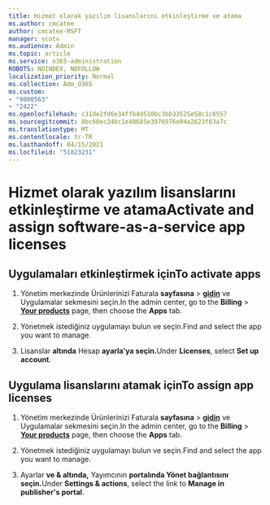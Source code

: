 ```yaml
---
title: Hizmet olarak yazılım lisanslarını etkinleştirme ve atama
ms.author: cmcatee
author: cmcatee-MSFT
manager: scotv
ms.audience: Admin
ms.topic: article
ms.service: o365-administration
ROBOTS: NOINDEX, NOFOLLOW
localization_priority: Normal
ms.collection: Adm_O365
ms.custom:
- "9000563"
- "2422"
ms.openlocfilehash: c31de2fd6e34ffb4d510bc3bb33525e58c1c6557
ms.sourcegitcommit: 8bc60ec34bc1e40685e3976576e04a2623f63a7c
ms.translationtype: MT
ms.contentlocale: tr-TR
ms.lasthandoff: 04/15/2021
ms.locfileid: "51823231"
---
```

# <a name="activate-and-assign-software-as-a-service-app-licenses"></a><span data-ttu-id="106f2-102">Hizmet olarak yazılım lisanslarını etkinleştirme ve atama</span><span class="sxs-lookup"><span data-stu-id="106f2-102">Activate and assign software-as-a-service app licenses</span></span> 

## <a name="to-activate-apps"></a><span data-ttu-id="106f2-103">Uygulamaları etkinleştirmek için</span><span class="sxs-lookup"><span data-stu-id="106f2-103">To activate apps</span></span>

1. <span data-ttu-id="106f2-104">Yönetim merkezinde Ürünlerinizi Faturala **sayfasına**  >  **[gidin](https://go.microsoft.com/fwlink/p/?linkid=842054)** ve  Uygulamalar sekmesini seçin.</span><span class="sxs-lookup"><span data-stu-id="106f2-104">In the admin center, go to the **Billing** > **[Your products](https://go.microsoft.com/fwlink/p/?linkid=842054)** page, then choose the **Apps** tab.</span></span>

2. <span data-ttu-id="106f2-105">Yönetmek istediğiniz uygulamayı bulun ve seçin.</span><span class="sxs-lookup"><span data-stu-id="106f2-105">Find and select the app you want to manage.</span></span>

3. <span data-ttu-id="106f2-106">Lisanslar **altında** Hesap **ayarla'ya seçin.**</span><span class="sxs-lookup"><span data-stu-id="106f2-106">Under **Licenses**, select **Set up account**.</span></span>  

## <a name="to-assign-app-licenses"></a><span data-ttu-id="106f2-107">Uygulama lisanslarını atamak için</span><span class="sxs-lookup"><span data-stu-id="106f2-107">To assign app licenses</span></span>

1. <span data-ttu-id="106f2-108">Yönetim merkezinde Ürünlerinizi Faturala **sayfasına**  >  **[gidin](https://go.microsoft.com/fwlink/p/?linkid=842054)** ve  Uygulamalar sekmesini seçin.</span><span class="sxs-lookup"><span data-stu-id="106f2-108">In the admin center, go to the **Billing** > **[Your products](https://go.microsoft.com/fwlink/p/?linkid=842054)** page, then choose the **Apps** tab.</span></span>

2. <span data-ttu-id="106f2-109">Yönetmek istediğiniz uygulamayı bulun ve seçin.</span><span class="sxs-lookup"><span data-stu-id="106f2-109">Find and select the app you want to manage.</span></span>  

3. <span data-ttu-id="106f2-110">Ayarlar **ve & altında,** Yayımcının **portalında Yönet bağlantısını seçin.**</span><span class="sxs-lookup"><span data-stu-id="106f2-110">Under **Settings & actions**, select the link to **Manage in publisher's portal**.</span></span>